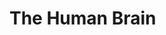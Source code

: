<html>
  <head>
    <title>Ian's Wiki - The Brain</title>
  </head>
  <body>
    <h1>The Human Brain</h1>
    
  </body>
</html>
